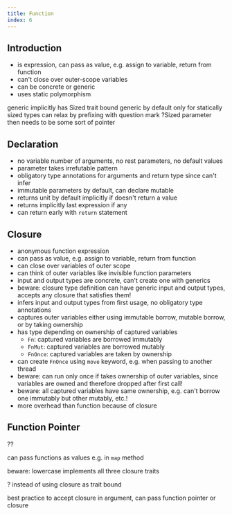 ```yaml
---
title: Function
index: 6
---
```


## Introduction

- is expression, can pass as value, e.g. assign to variable, return from function
- can't close over outer-scope variables
- can be concrete or generic
- uses static polymorphism

generic implicitly has Sized trait bound
generic by default only for statically sized types
can relax by prefixing with question mark ?Sized
parameter then needs to be some sort of pointer



## Declaration

- no variable number of arguments, no rest parameters, no default values
- parameter takes irrefutable pattern
- obligatory type annotations for arguments and return type since can't infer
- immutable parameters by default, can declare mutable
- returns unit by default implicitly if doesn't return a value
- returns implicitly last expression if any
- can return early with `return` statement



## Closure

- anonymous function expression
- can pass as value, e.g. assign to variable, return from function
- can close over variables of outer scope
- can think of outer variables like invisible function parameters
- input and output types are concrete, can't create one with generics
- beware: closure type definition can have generic input and output types, accepts any closure that satisfies them!
- infers input and output types from first usage, no obligatory type annotations
- captures outer variables either using immutable borrow, mutable borrow, or by taking ownership
- has type depending on ownership of captured variables
  - `Fn`: captured variables are borrowed immutably
  - `FnMut`: captured variables are borrowed mutably
  - `FnOnce`: captured variables are taken by ownership
- can create `FnOnce` using `move` keyword, e.g. when passing to another thread 
- beware: can run only once if takes ownership of outer variables, since variables are owned and therefore dropped after first call!
- beware: all captured variables have same ownership, e.g. can't borrow one immutably but other mutably, etc.!
- more overhead than function because of closure



## Function Pointer

??

can pass functions as values
e.g. in `map` method

beware: lowercase
implements all three closure traits

? instead of using closure as trait bound

best practice to accept closure in argument, can pass function pointer or closure